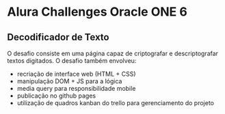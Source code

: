 # Alura Challenges Oracle ONE 6
## Decodificador de Texto

O desafio consiste em uma página capaz de criptografar e descriptografar textos digitados. O desafio também envolveu:

- recriação de interface web (HTML + CSS)
- manipulação DOM + JS para a lógica
- media query para responsibilidade mobile
- publicação no github pages
- utilização de quadros kanban do trello para gerenciamento do projeto